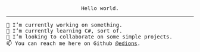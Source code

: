 <p align="center">
  <samp>Hello world.</samp>
</p>

---

<samp>🔭 I’m currently working on something.</samp>
<br>
<samp>🌱 I’m currently learning C#, sort of.</samp>
<br>
<samp>👯 I’m looking to collaborate on some simple projects.</samp>
<br>
<samp>📫 You can reach me here on Github <a href=https://github.com/edions>@edions</a>.</samp>

